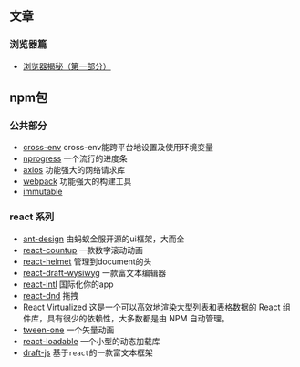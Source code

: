 

## 文章

### 浏览器篇

- [浏览器揭秘（第一部分）](https://juejin.im/post/5b9b0932e51d450e9059c16a)

## npm包

### 公共部分

- [cross-env](https://github.com/kentcdodds/cross-env) cross-env能跨平台地设置及使用环境变量
- [nprogress](https://github.com/rstacruz/nprogress)  一个流行的进度条
- [axios](https://github.com/axios/axios) 功能强大的网络请求库
- [webpack](https://github.com/webpack/webpack) 功能强大的构建工具
- [immutable](https://github.com/facebook/immutable-js) 

### react 系列

- [ant-design](https://github.com/ant-design/ant-design)  由蚂蚁金服开源的ui框架，大而全
- [react-countup](https://github.com/glennreyes/react-countup)  一款数字滚动动画
- [react-helmet](https://github.com/nfl/react-helmet) 管理到document的头
- [react-draft-wysiwyg](https://github.com/jpuri/react-draft-wysiwyg) 一款富文本编辑器
- [react-intl](https://github.com/yahoo/react-intl) 国际化你的app
- [react-dnd](https://github.com/react-dnd/react-dnd) 拖拽
- [React Virtualized](https://github.com/bvaughn/react-virtualized) 这是一个可以高效地渲染大型列表和表格数据的 React 组件库，具有很少的依赖性，大多数都是由 NPM 自动管理。
- [tween-one](https://github.com/react-component/tween-one) 一个矢量动画
- [react-loadable](https://github.com/jamiebuilds/react-loadable) 一个小型的动态加载库
- [draft-js](https://github.com/facebook/draft-js) 基于`react`的一款富文本框架
